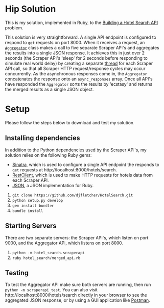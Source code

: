 # Hip Solution
This is my solution, implemented in Ruby, to the [Building a Hotel Search API](https://github.com/djfletcher/HotelSearch/tree/master/hotel_search) problem.

This solution is very straightforward. A single API endpoint is configured to respond to `get` requests on port 8000. When it receives a request, an [`Aggregator`](./hotel_search/aggregator.rb) class makes a call to five separate Scraper API's and aggregates the results into a single JSON response. It achieves this in just over 2 seconds (the Scraper API's 'sleep' for 2 seconds before responding to simulate real world delay) by creating a separate [thread](https://ruby-doc.org/core-2.2.0/Thread.html) for each Scraper API call, so that all Scraper HTTP request/response cycles may occur concurrently. As the asynchronous responses come in, the `Aggregator` concatenates the response onto an `async_responses` array. Once all API's have responded the `Aggregator` sorts the results by 'ecstasy' and returns the merged results as a single JSON object.

# Setup

Please follow the steps below to download and test my solution.

## Installing dependencies

In addition to the Python dependencies used by the Scraper API's, my solution relies on the following Ruby gems:
+ [Sinatra](http://www.sinatrarb.com/), which is used to configure a single API endpoint the responds to `get` requests at http://localhost:8000/hotels/search.
+ [RestClient](https://github.com/rest-client/rest-client), which is used to make HTTP requests for hotels data from each Scraper API.
+ [JSON](https://github.com/flori/json), a JSON implementation for Ruby.

1. `git clone https://github.com/djfletcher/HotelSearch.git`
2. `python setup.py develop`
3. `gem install bundler`
4. `bundle install`

## Starting Servers

There are two separate servers: the Scraper API's, which listen on port 9000, and the Aggregator API, which listens on port 8000.

1. `python -m hotel_search.scraperapi`
2. `ruby hotel_search/merged_api.rb`

## Testing

To test the Aggregator API make sure both servers are running, then run `python -m scraperapi_test`. You can also visit http://localhost:8000/hotels/search directly in your browser to see the aggregated JSON response, or by using a GUI application like [Postman](https://www.getpostman.com/).
